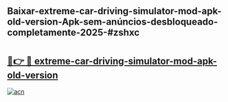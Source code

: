 ## Baixar-extreme-car-driving-simulator-mod-apk-old-version-Apk-sem-anúncios-desbloqueado-completamente-2025-#zshxc

# <h2><a href="https://ainizakaria.my?title=extreme-car-driving-simulator-mod-apk-old-version&ref=22M">🔗👉 🔴 extreme-car-driving-simulator-mod-apk-old-version</a></h2>

[![acn](https://github.com/user-attachments/assets/0f9c940e-d8b0-45ae-aac7-cd30a18b3e1c)](https://ainizakaria.my?title=extreme-car-driving-simulator-mod-apk-old-version&ref=22M)

